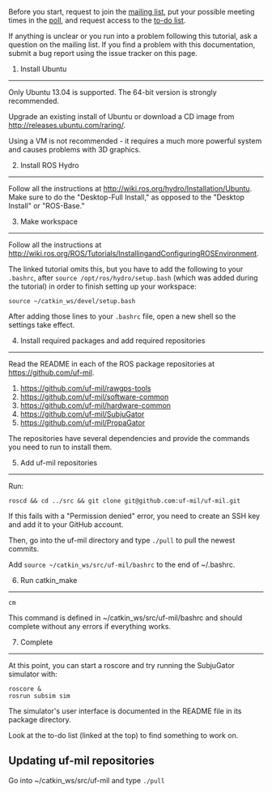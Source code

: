 Before you start, request to join the
[mailing list](https://groups.google.com/d/forum/uf-mil-software),
put your possible meeting times in the
[poll](http://doodle.com/ybg6sq5vyyat77hv),
and request access to the
[to-do list](https://docs.google.com/document/d/1cZwCfnEqv9jpzpVE7uA_qp4BQ_Zcb403iAPRucudExM/edit?usp=sharing).

If anything is unclear or you run into a problem following this tutorial, ask 
a question on the mailing list. If you find a problem with this 
documentation, submit a bug report using the issue tracker on this page.

1. Install Ubuntu
-----------------

Only Ubuntu 13.04 is supported. The 64-bit version is strongly recommended.

Upgrade an existing install of Ubuntu or download a CD image from 
http://releases.ubuntu.com/raring/.

Using a VM is not recommended - it requires a much more powerful system 
and causes problems with 3D graphics.

2. Install ROS Hydro
--------------------

Follow all the instructions at 
http://wiki.ros.org/hydro/Installation/Ubuntu. Make sure to do the 
"Desktop-Full Install," as opposed to the "Desktop Install" or 
"ROS-Base."

3. Make workspace
-----------------

Follow all the instructions at 
http://wiki.ros.org/ROS/Tutorials/InstallingandConfiguringROSEnvironment.

The linked tutorial omits this, but you have to add the following to your
`.bashrc`, after `source /opt/ros/hydro/setup.bash` (which was added during
the tutorial) in order to finish setting up your workspace:

    source ~/catkin_ws/devel/setup.bash

After adding those lines to your `.bashrc` file, open a new shell so the
settings take effect.

4. Install required packages and add required repositories
----------------------------------------------------------

Read the README in each of the ROS package repositories at 
https://github.com/uf-mil.

1. https://github.com/uf-mil/rawgps-tools
2. https://github.com/uf-mil/software-common
3. https://github.com/uf-mil/hardware-common
4. https://github.com/uf-mil/SubjuGator
5. https://github.com/uf-mil/PropaGator

The repositories have several dependencies and provide the commands
you need to run to install them.

5. Add uf-mil repositories
--------------------------

Run:

    roscd && cd ../src && git clone git@github.com:uf-mil/uf-mil.git

If this fails with a "Permission denied" error, you need to create an SSH key and
add it to your GitHub account.

Then, go into the uf-mil directory and type `./pull` to pull the newest commits.

Add `source ~/catkin_ws/src/uf-mil/bashrc` to the end of ~/.bashrc.

6. Run catkin_make
------------------

    cm

This command is defined in ~/catkin_ws/src/uf-mil/bashrc and
should complete without any errors if everything works.

7. Complete
-----------

At this point, you can start a roscore and try running the SubjuGator simulator with:

    roscore &
    rosrun subsim sim

The simulator's user interface is documented in the README file in
its package directory.

Look at the to-do list (linked at the top) to find something to work on.


Updating uf-mil repositories
----------------------------

Go into ~/catkin_ws/src/uf-mil and type `./pull`
